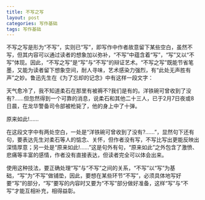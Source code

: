 ```yaml
---
title: 不写之写
layout: post
categories: 写作基础
tags: 写作基础
---
```


不写之写是形为“不写”，实则已“写”，即写作中作者故意留下某些空白，虽然不写，但其内容可以通过读者的想象加以弥补，“不写”中蕴含着“写”，“写”又以“不写”体现。因此，“不写之写”是“写”与“不写”的辩证艺术。“不写之写”既能节省笔墨，又能为读者留下想象空间，耐人寻味，艺术感染力强烈，有“此处无声胜有声”之妙。鲁迅先生在《为了忘却的记念》中有这样一段文字：

天气愈冷了，我不知道柔石在那里有被褥不?我们是有的。洋铁碗可曾收到了没有?……但忽然得到一个可靠的消息，说柔石和其他二十三人，已于2月7日夜或8日晨，在龙华警备司令部被枪毙了，他的身上中了十弹。

原来如此!……

在这段文字中有两处空白，一处是“洋铁碗可曾收到了没有?……”，显然句下还有句，要表达先生对柔石等人的惦念、关怀，但作者没有写，不写比写出更能反映出深情厚意；另一处是“原来如此!……”这是句外有句，“原来如此”之外包含了激愤、悲痛等丰富的感情，作者没有直接表达，但读者完全可以体会出来。

使用这种技法，要正确处理“写”与“不写”之间的关系，“不写”以“写”为基础，“写”为“不写”做铺垫，因此，要想在某些环节“不写”，必须具体地写好要“写”的部分，“写”要写的内容时又要为“不写”部分做好准备，这样“写”与“不写”才能互相补充，相得益彰。 